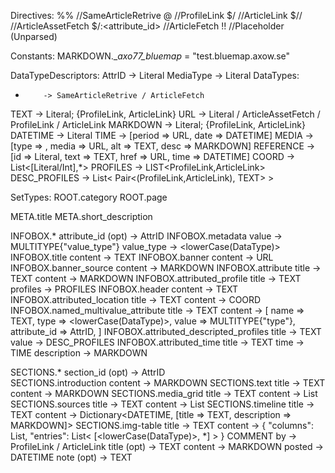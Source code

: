 Directives:
  %<path>%            //SameArticleRetrive
  @<prof>             //ProfileLink
  $<cat>/<art>        //ArticleLink
  $<cat>/<art>/<path> //ArticleAssetFetch
  $<cat>/<art>:<attribute_id> //ArticleFetch
  !<text>!            //Placeholder (Unparsed)

Constants:
  MARKDOWN.__axo77_bluemap_ = "test.bluemap.axow.se"

DataTypeDescriptors:
  AttrID    -> Literal
  MediaType -> Literal
DataTypes:
  *         -> SameArticleRetrive / ArticleFetch
  TEXT      -> Literal; {ProfileLink, ArticleLink}
  URL       -> Literal / ArticleAssetFetch / ProfileLink / ArticleLink
  MARKDOWN  -> Literal; {ProfileLink, ArticleLink}
  DATETIME  -> Literal
  TIME      -> [period => URL,  date => DATETIME]
  MEDIA     -> [type => <MediaType>,  media => URL,  alt => TEXT,  desc => MARKDOWN]
  REFERENCE -> [id => Literal,  text => TEXT,  href => URL,  time => DATETIME]
  COORD     -> List<[Literal/Int],*>
  PROFILES  -> LIST<ProfileLink,ArticleLink>
  DESC_PROFILES -> List< Pair<(ProfileLink,ArticleLink), TEXT> >

SetTypes:
  ROOT.category
  ROOT.page

  META.title
  META.short_description    

  INFOBOX.*
    attribute_id (opt) -> AttrID
  INFOBOX.metadata
    value       -> MULTITYPE{"value_type"}
    value_type  -> <lowerCase(DataType)>
  INFOBOX.title
    content     -> TEXT
  INFOBOX.banner
    content     -> URL
  INFOBOX.banner_source
    content     -> MARKDOWN
  INFOBOX.attribute
    title       -> TEXT
    content     -> MARKDOWN
  INFOBOX.attributed_profile
    title       -> TEXT
    profiles    -> PROFILES
  INFOBOX.header
    content     -> TEXT
  INFOBOX.attributed_location
    title       -> TEXT
    content     -> COORD
  INFOBOX.named_multivalue_attribute
    title       -> TEXT
    content     -> [
                    name  => TEXT,
                    type  => <lowerCase(DataType)>,
                    value => MULTITYPE{"type"},
                    attribute_id => AttrID,
                  ]
  INFOBOX.attributed_descripted_profiles
    title       -> TEXT
    value       -> DESC_PROFILES
  INFOBOX.attributed_time
    title       -> TEXT
    time        -> TIME
    description -> MARKDOWN

  SECTIONS.*
    section_id (opt) -> AttrID  
  SECTIONS.introduction
    content     -> MARKDOWN
  SECTIONS.text
    title       -> TEXT
    content     -> MARKDOWN
  SECTIONS.media_grid
    title       -> TEXT
    content     -> List<MEDIA>
  SECTIONS.sources
    title       -> TEXT
    content     -> List<REFERENCE>
  SECTIONS.timeline
    title       -> TEXT
    content     -> Dictionary<DATETIME, [title => TEXT,  description => MARKDOWN]>
  SECTIONS.img-table
    title       -> TEXT
    content     -> {
                     "columns": List<TEXT>,
                     "entries": List< [<lowerCase(DataType)>, *] >
                   }
  COMMENT
    by          -> ProfileLink / ArticleLink
    title (opt) -> TEXT
    content     -> MARKDOWN
    posted      -> DATETIME
    note (opt)  -> TEXT